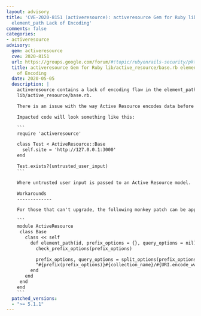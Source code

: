 ```yaml
---
layout: advisory
title: 'CVE-2020-8151 (activeresource): activeresource Gem for Ruby lib/active_resource/base.rb
  element_path Lack of Encoding'
comments: false
categories:
- activeresource
advisory:
  gem: activeresource
  cve: 2020-8151
  url: https://groups.google.com/forum/#!topic/rubyonrails-security/pktoF4VmiM8
  title: activeresource Gem for Ruby lib/active_resource/base.rb element_path Lack
    of Encoding
  date: 2020-05-05
  description: |
    activeresource contains a lack of encoding flaw in the element_path function of
    lib/active_resource/base.rb.

    There is an issue with the way Active Resource encodes data before querying the back end server.  This encoding mechanism can allow specially crafted requests to possibly access data that may not be expected.

    Impacted code will look something like this:

    ```
    require 'activeresource'

    class Test < ActiveResource::Base
      self.site = 'http://127.0.0.1:3000'
    end

    Test.exists?(untrusted_user_input)
    ```

    Where untrusted user input is passed to an Active Resource model.  Specially crafted untrusted input can cause Active Resource to access data in an unexpected way and possibly leak information.

    Workarounds
    -------------

    For those that can't upgrade, the following monkey patch can be applied:

    ```
    module ActiveResource
     class Base
       class << self
         def element_path(id, prefix_options = {}, query_options = nil)
           check_prefix_options(prefix_options)

           prefix_options, query_options = split_options(prefix_options) if query_options.nil?
           "#{prefix(prefix_options)}#{collection_name}/#{URI.encode_www_form_component(id.to_s)}#{format_extension}#{query_string(query_options)}"
         end
       end
     end
    end
    ```
  patched_versions:
  - ">= 5.1.1"
---
```

